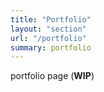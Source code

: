 ```yaml
---
title: "Portfolio"
layout: "section"
url: "/portfolio"
summary: portfolio
---
```

portfolio page (**WIP**)
